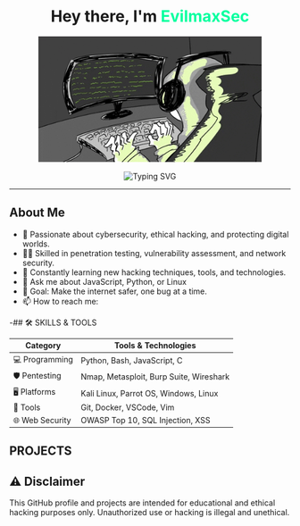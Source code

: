<h1 align="center">Hey there, I'm <span style="color:#00ff9f">EvilmaxSec</span> </h1>
<p align="center">
  <img src="coding-vibe.gif" alt="coding GIF" width="400" />
</p>

<p align="center">
  <img src="https://readme-typing-svg.herokuapp.com?font=Fira+Code&duration=3000&pause=1000&color=00FF9F&center=true&vCenter=true&width=435&lines=Ethical+Hacker+%F0%9F%94%91;Cybersecurity+Enthusiast+%F0%9F%92%BB;Tech+Explorer+%F0%9F%9A%80;Coder+by+Day+%F0%9F%95%B5%EF%B8%8F;Pentester+by+Night+%F0%9F%94%AB" alt="Typing SVG" />
</p>

---
## About Me
- 🔐 Passionate about cybersecurity, ethical hacking, and protecting digital worlds.
- 🕵️‍♂️ Skilled in penetration testing, vulnerability assessment, and network security.
- 🌱 Constantly learning new hacking techniques, tools, and technologies.
- 💬 Ask me about JavaScript, Python, or Linux
- 🎯 Goal: Make the internet safer, one bug at a time.
- 📫 How to reach me:

-## 🛠️ SKILLS & TOOLS

| Category          | Tools & Technologies                     |
|-------------------|-----------------------------------------|
| 💻 Programming    | Python, Bash, JavaScript, C             |
| 🛡️ Pentesting     | Nmap, Metasploit, Burp Suite, Wireshark |
| 🖥️ Platforms      | Kali Linux, Parrot OS, Windows, Linux   |
| 🔧 Tools          | Git, Docker, VSCode, Vim                 |
| 🌐 Web Security   | OWASP Top 10, SQL Injection, XSS        |

## PROJECTS



## ⚠️ Disclaimer

This GitHub profile and projects are intended for educational and ethical hacking purposes only. Unauthorized use or hacking is illegal and unethical.
